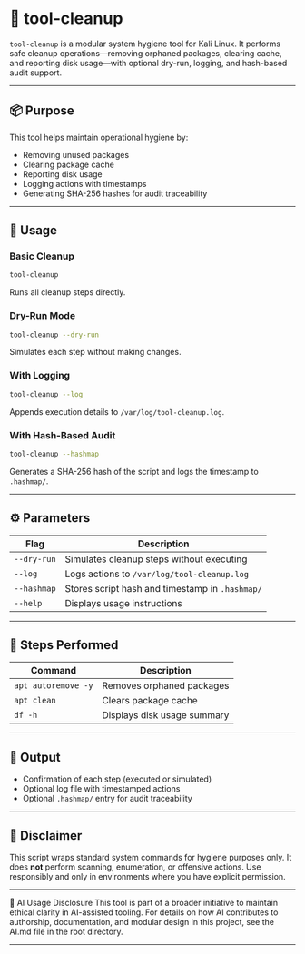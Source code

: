 # 🧹 tool-cleanup

`tool-cleanup` is a modular system hygiene tool for Kali Linux. It performs safe cleanup operations—removing orphaned packages, clearing cache, and reporting disk usage—with optional dry-run, logging, and hash-based audit support.

---

## 📦 Purpose

This tool helps maintain operational hygiene by:

- Removing unused packages
- Clearing package cache
- Reporting disk usage
- Logging actions with timestamps
- Generating SHA-256 hashes for audit traceability

---

## 🚀 Usage

### Basic Cleanup
```bash
tool-cleanup
```
Runs all cleanup steps directly.

### Dry-Run Mode
```bash
tool-cleanup --dry-run
```
Simulates each step without making changes.

### With Logging
```bash
tool-cleanup --log
```
Appends execution details to `/var/log/tool-cleanup.log`.

### With Hash-Based Audit
```bash
tool-cleanup --hashmap
```
Generates a SHA-256 hash of the script and logs the timestamp to `.hashmap/`.

---

## ⚙️ Parameters

| Flag         | Description                                      |
|--------------|--------------------------------------------------|
| `--dry-run`  | Simulates cleanup steps without executing        |
| `--log`      | Logs actions to `/var/log/tool-cleanup.log`      |
| `--hashmap`  | Stores script hash and timestamp in `.hashmap/`  |
| `--help`     | Displays usage instructions                      |

---

## 🔧 Steps Performed

| Command             | Description                        |
|---------------------|------------------------------------|
| `apt autoremove -y` | Removes orphaned packages          |
| `apt clean`         | Clears package cache               |
| `df -h`             | Displays disk usage summary        |

---

## 📁 Output

- Confirmation of each step (executed or simulated)
- Optional log file with timestamped actions
- Optional `.hashmap/` entry for audit traceability

---

## 📢 Disclaimer

This script wraps standard system commands for hygiene purposes only. It does **not** perform scanning, enumeration, or offensive actions. Use responsibly and only in environments where you have explicit permission.

---

🤖 AI Usage Disclosure
This tool is part of a broader initiative to maintain ethical clarity in AI-assisted tooling. For details on how AI contributes to authorship, documentation, and modular design in this project, see the AI.md file in the root directory.

---
